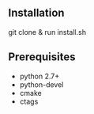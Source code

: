 ## Installation
git clone & run install.sh

## Prerequisites
* python 2.7+
* python-devel
* cmake
* ctags
